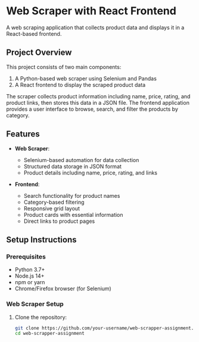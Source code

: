 # Web Scraper with React Frontend

A web scraping application that collects product data and displays it in a React-based frontend.

## Project Overview

This project consists of two main components:
1. A Python-based web scraper using Selenium and Pandas
2. A React frontend to display the scraped product data

The scraper collects product information including name, price, rating, and product links, then stores this data in a JSON file. The frontend application provides a user interface to browse, search, and filter the products by category.

## Features

- **Web Scraper**:
  - Selenium-based automation for data collection
  - Structured data storage in JSON format
  - Product details including name, price, rating, and links

- **Frontend**:
  - Search functionality for product names
  - Category-based filtering
  - Responsive grid layout
  - Product cards with essential information
  - Direct links to product pages

## Setup Instructions

### Prerequisites

- Python 3.7+
- Node.js 14+
- npm or yarn
- Chrome/Firefox browser (for Selenium)

### Web Scraper Setup

1. Clone the repository:
   ```bash
   git clone https://github.com/your-username/web-scrapper-assignment.git
   cd web-scrapper-assignment
   

